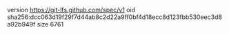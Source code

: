 version https://git-lfs.github.com/spec/v1
oid sha256:dcc063d19f29f7d44ab8c2d22a9ff0bf4d18ecc8d123fbb530eec3d8a92b949f
size 6761
